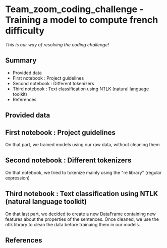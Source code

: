 # Team_zoom_coding_challenge - Training a model to compute french difficulty
*This is our way of resolving the coding challenge!*
## Summary
* Provided data
* First notebook : Project guidelines
* Second notebook : Different tokenizers
* Third notebook : Text classification using NTLK (natural language toolkit)
* References

## Provided data
## First notebook : Project guidelines
On that part, we trained models using our raw data, without cleaning them
## Second notebook : Different tokenizers
On that notebook, we tried to tokenize mainly using the "re library" (regular expression)
## Third notebook : Text classification using NTLK (natural language toolkit)
On that last part, we decided to create a new DataFrame containing new features about the properties of the sentences. Once cleaned, we use the ntlk library to clean the data before trainaing them in our models.
## References

